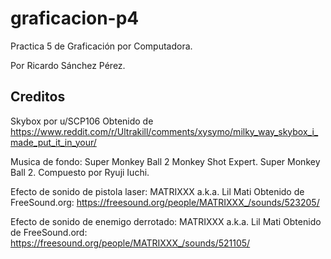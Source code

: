 # graficacion-p4
Practica 5 de Graficación por Computadora.

Por Ricardo Sánchez Pérez.

## Creditos

Skybox por u/SCP106 
Obtenido de https://www.reddit.com/r/Ultrakill/comments/xysymo/milky_way_skybox_i_made_put_it_in_your/

Musica de fondo:
Super Monkey Ball 2 Monkey Shot Expert. Super Monkey Ball 2. Compuesto por Ryuji Iuchi.

Efecto de sonido de pistola laser:
MATRIXXX a.k.a. Lil Mati
Obtenido de FreeSound.org: https://freesound.org/people/MATRIXXX_/sounds/523205/

Efecto de sonido de enemigo derrotado:
MATRIXXX a.k.a. Lil Mati
Obtenido de FreeSound.ord: https://freesound.org/people/MATRIXXX_/sounds/521105/